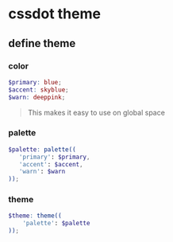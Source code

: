 # cssdot theme

## define theme

### color

```scss
$primary: blue;
$accent: skyblue;
$warn: deeppink;
```

> This makes it easy to use on global space

### palette

```scss
$palette: palette((
   'primary': $primary,
   'accent': $accent,
   'warn': $warn 
));
```

### theme

```scss
$theme: theme((
    'palette': $palette
));
```